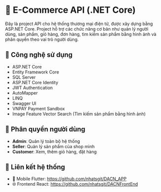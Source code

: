 # 🛒 E-Commerce API (.NET Core)

Đây là project API cho hệ thống thương mại điện tử, được xây dựng bằng ASP.NET Core. Project hỗ trợ các chức năng cơ bản như quản lý người dùng, sản phẩm, giỏ hàng, đơn hàng, tìm kiếm sản phẩm bằng hình ảnh và phân quyền theo vai trò người dùng.

## 🚀 Công nghệ sử dụng

- ASP.NET Core
- Entity Framework Core
- SQL Server
- ASP.NET Core Identity
- JWT Authentication
- AutoMapper
- LINQ
- Swagger UI
- VNPAY Payment Sandbox
- Image Feature Vector Search (Tìm kiếm sản phẩm bằng hình ảnh)

## 🔐 Phân quyền người dùng

- **Admin**: Quản lý toàn bộ hệ thống  
- **Seller**: Quản lý sản phẩm của shop mình  
- **Customer**: Xem, thêm giỏ hàng, đặt hàng  

## 🔗 Liên kết hệ thống

- 🔧 Mobile Flutter: https://github.com/nhatsgit/DACN_APP
- 🌐 Frontend React: https://github.com/nhatsgit/DACNFrontEnd




